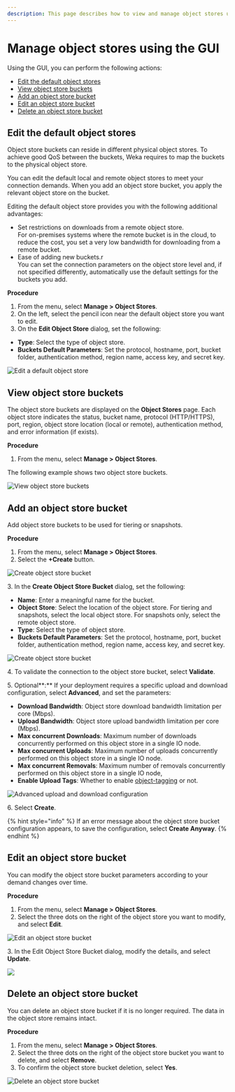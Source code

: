 ```yaml
---
description: This page describes how to view and manage object stores using the GUI.
---
```


# Manage object stores using the GUI

Using the GUI, you can perform the following actions:

* [Edit the default object stores](managing-object-stores.md#undefined)
* [View object store buckets](managing-object-stores.md#view-object-store-buckets-using-the-gui)
* [Add an object store bucket](managing-object-stores.md#add-an-object-store-bucket-using-the-gui)
* [Edit an object store bucket](managing-object-stores.md#edit-an-object-store-bucket-using-the-gui)
* [Delete an object store bucket](managing-object-stores.md#delete-an-object-store-bucket)

## Edit the default object stores

Object store buckets can reside in different physical object stores. To achieve good QoS between the buckets, Weka requires to map the buckets to the physical object store.

You can edit the default local and remote object stores to meet your connection demands. When you add an object store bucket, you apply the relevant object store on the bucket.

Editing the default object store provides you with the following additional advantages:

* Set restrictions on downloads from a remote object store.\
  For on-premises systems where the remote bucket is in the cloud, to reduce the cost, you set a very low bandwidth for downloading from a remote bucket.
* Ease of adding new buckets.r\
  You can set the connection parameters on the object store level and, if not specified differently, automatically use the default settings for the buckets you add.

**Procedure**

1. From the menu, select **Manage > Object Stores**.
2. On the left, select the pencil icon near the default object store you want to edit.
3. On the **Edit Object Store** dialog, set the following:

* **Type**: Select the type of object store.
* **Buckets Default Parameters**: Set the protocol, hostname, port, bucket folder, authentication method, region name, access key, and secret key.

![Edit a default object store](../../.gitbook/assets/wmng\_edit\_default\_obs.gif)

## View object store buckets

The object store buckets are displayed on the **Object Stores** page. Each object store indicates the status, bucket name, protocol (HTTP/HTTPS), port, region, object store location (local or remote), authentication method, and error information (if exists).

**Procedure**

1. From the menu, select **Manage > Object Stores**.

The following example shows two object store buckets.

![View object store buckets](../../.gitbook/assets/wmng\_view\_obs\_buckets.png)

## Add an object store bucket

Add object store buckets to be used for tiering or snapshots.

**Procedure**

1. From the menu, select **Manage > Object Stores**.
2. Select the **+Create** button.

![Create object store bucket](../../.gitbook/assets/wmng\_create\_obs\_button.png)

&#x20;3\. In the **Create Object Store Bucket** dialog, set the following:

* **Name**: Enter a meaningful name for the bucket.
* **Object Store**: Select the location of the object store. For tiering and snapshots, select the local object store. For snapshots only, select the remote object store.
* **Type**: Select the type of object store.
* **Buckets Default Parameters**: Set the protocol, hostname, port, bucket folder, authentication method, region name, access key, and secret key.

![Create object store bucket](../../.gitbook/assets/wmng\_create\_obs\_bucket.png)

4\. To validate the connection to the object store bucket, select **Validate**.

5\. Optional**:** If your deployment requires a specific upload and download configuration, select **Advanced**, and set the parameters:

* **Download Bandwidth**: Object store download bandwidth limitation per core (Mbps).
* **Upload Bandwidth**: Object store upload bandwidth limitation per core (Mbps).
* **Max concurrent Downloads**: Maximum number of downloads concurrently performed on this object store in a single IO node.
* **Max concurrent Uploads**: Maximum number of uploads concurrently performed on this object store in a single IO node.
* **Max concurrent Removals**: Maximum number of removals concurrently performed on this object store in a single IO node,
* **Enable Upload Tags**: Whether to enable [object-tagging](../tiering/data-management-in-tiered-filesystems.md#object-tagging) or not.

![Advanced upload and download configuration](../../.gitbook/assets/wmng\_create\_obs\_advanced.png)

6\. Select **Create**.

{% hint style="info" %}
If an error message about the object store bucket configuration appears, to save the configuration, select **Create Anyway**.
{% endhint %}

## Edit an object store bucket

You can modify the object store bucket parameters according to your demand changes over time.

**Procedure**

1. From the menu, select **Manage > Object Stores**.
2. Select the three dots on the right of the object store you want to modify, and select **Edit**.

![Edit an object store bucket](../../.gitbook/assets/wmng\_edit\_obs\_button.png)

3\. In the Edit Object Store Bucket dialog, modify the details, and select **Update**.

![](../../.gitbook/assets/wmng\_edit\_obs.png)

## Delete an object store bucket

You can delete an object store bucket if it is no longer required. The data in the object store remains intact.

**Procedure**

1. From the menu, select **Manage > Object Stores**.
2. Select the three dots on the right of the object store bucket you want to delete, and select **Remove**.
3. To confirm the object store bucket deletion, select **Yes**.

![Delete an object store bucket](../../.gitbook/assets/wmng\_delete\_obs.gif)
